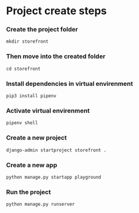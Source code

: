 # Project create steps

### Create the project folder
`mkdir storefront`

### Then move into the created folder
`cd storefront`

### Install dependencies in virtual envirenment
`pip3 install pipenv`

### Activate virtual envirenment
`pipenv shell`

### Create a new project
`django-admin startproject storefront .`

### Create a new app
`python manage.py startapp playground `

### Run the project
`python manage.py runserver`